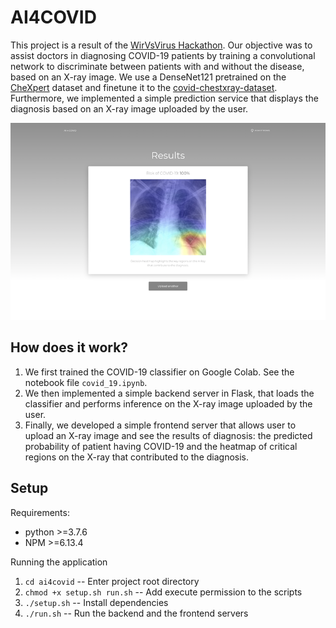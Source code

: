 # AI4COVID

This project is a result of the [WirVsVirus Hackathon](https://wirvsvirushackathon.org/). Our objective was to assist doctors in diagnosing COVID-19 patients by training a convolutional network to discriminate between patients with and without the disease, based on an X-ray image. We use a DenseNet121 pretrained on the [CheXpert](https://stanfordmlgroup.github.io/competitions/chexpert/) dataset and finetune it to the [covid-chestxray-dataset](https://github.com/ieee8023/covid-chestxray-dataset/tree/master). Furthermore, we implemented a simple prediction service that displays the diagnosis based on an X-ray image uploaded by the user.

![alt text](/res/examples/gui.png)

## How does it work?

1. We first trained the COVID-19 classifier on Google Colab. See the notebook file `covid_19.ipynb`.
2. We then implemented a simple backend server in Flask, that loads the classifier and performs inference on the X-ray image uploaded by the user.
3. Finally, we developed a simple frontend server that allows user to upload an X-ray image and see the results of diagnosis: the predicted probability of patient having COVID-19 and the heatmap of critical regions on the X-ray that contributed to the diagnosis.

## Setup

Requirements:

* python >=3.7.6
* NPM >=6.13.4

Running the application

1. `cd ai4covid` -- Enter project root directory
1. `chmod +x setup.sh run.sh` -- Add execute permission to the scripts
2. `./setup.sh` -- Install dependencies
3. `./run.sh` -- Run the backend and the frontend servers
